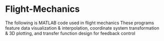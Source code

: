 # Flight-Mechanics
The following is MATLAB code used in flight mechanics
These programs feature data visualization & interpolation, coordinate system transformation & 3D plotting,
and transfer function design for feedback control
